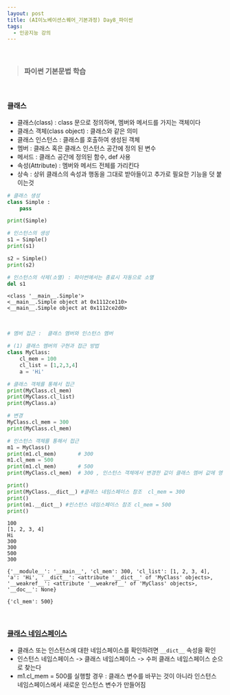 ```yaml
---
layout: post
title: (AI이노베이션스퀘어_기본과정) Day8_파이썬
tags:
  - 인공지능 강의
---
```


<br>

> ### 파이썬 기본문법 학습 

<br>

### 클래스

- 클래스(class) : class 문으로 정의하며, 멤버와 메서드를 가지는 객체이다
- 클래스 객체(class object) : 클래스와 같은 의미
- 클래스 인스턴스  : 클래스를 호출하여 생성된 객체  
- 멤버 : 클래스 혹은 클래스 인스턴스 공간에 정의 된 변수
- 메서드 : 클래스 공간에 정의된 함수, def 사용
- 속성(Attribute) : 멤버와 메서드 전체를 가리킨다
- 상속 : 상위 클래스의 속성과 행동을 그대로 받아들이고 추가로 필요한 기능을 덧 붙이는것


```python
# 클래스 생성
class Simple :
    pass

print(Simple)

# 인스턴스의 생성
s1 = Simple()
print(s1)

s2 = Simple()
print(s2)

# 인스턴스의 삭제(소멸) : 파이썬에서는 종료시 자동으로 소멸
del s1
```

    <class '__main__.Simple'>
    <__main__.Simple object at 0x1112ce110>
    <__main__.Simple object at 0x1112ce2d0>

<br>

```python
# 멤버 접근 :  클래스 멤버와 인스턴스 멤버

# (1) 클래스 멤버의 구현과 접근 방법
class MyClass:
    cl_mem = 100
    cl_list = [1,2,3,4]
    a = 'Hi'

# 클래스 객체를 통해서 접근
print(MyClass.cl_mem)
print(MyClass.cl_list)
print(MyClass.a)

# 변경
MyClass.cl_mem = 300
print(MyClass.cl_mem)

# 인스턴스 객체를 통해서 접근
m1 = MyClass()
print(m1.cl_mem)       # 300
m1.cl_mem = 500
print(m1.cl_mem)       # 500
print(MyClass.cl_mem)  # 300 , 인스턴스 객체에서 변경한 값이 클래스 멤버 값에 영향을 주지 않는다

print()
print(MyClass.__dict__) #클래스 네임스페이스 참조  cl_mem = 300
print()
print(m1.__dict__) #인스턴스 네임스페이스 참조 cl_mem = 500
print()
```

    100
    [1, 2, 3, 4]
    Hi
    300
    300
    500
    300
    
    {'__module__': '__main__', 'cl_mem': 300, 'cl_list': [1, 2, 3, 4], 'a': 'Hi', '__dict__': <attribute '__dict__' of 'MyClass' objects>, '__weakref__': <attribute '__weakref__' of 'MyClass' objects>, '__doc__': None}
    
    {'cl_mem': 500}

<br>

### [클래스 네임스페이스](https://wikidocs.net/1743)

- 클래스 또는 인스턴스에 대한 네임스페이스를 확인하려면 `__dict__` 속성을 확인
- 인스턴스 네임스페이스 -> 클래스 네임스페이스 -> 수퍼 클래스 네임스페이스 순으로 찾는다
- m1.cl_mem = 500를 실행할 경우 : 클래스 변수를 바꾸는 것이 아니라 인스턴스 네임스페이스에서 새로운 인스턴스 변수가 만들어짐

